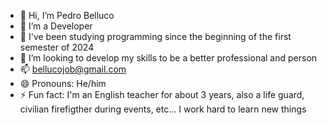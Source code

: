 - 👋 Hi, I’m Pedro Belluco
- 👀 I’m a Developer
- 🌱 I've been studying programming since the beginning of the first semester of 2024
- 💞️ I’m looking to develop my skills to be a better professional and person
- 📫 bellucojob@gmail.com
- 😄 Pronouns: He/him
- ⚡ Fun fact: I'm an English teacher for about 3 years, also a life guard, civilian firefigther during events, etc... I work hard to learn new things 

<!---
pedroBelluco-hub/pedroBelluco-hub is a ✨ special ✨ repository because its `README.md` (this file) appears on your GitHub profile.
You can click the Preview link to take a look at your changes.
--->
